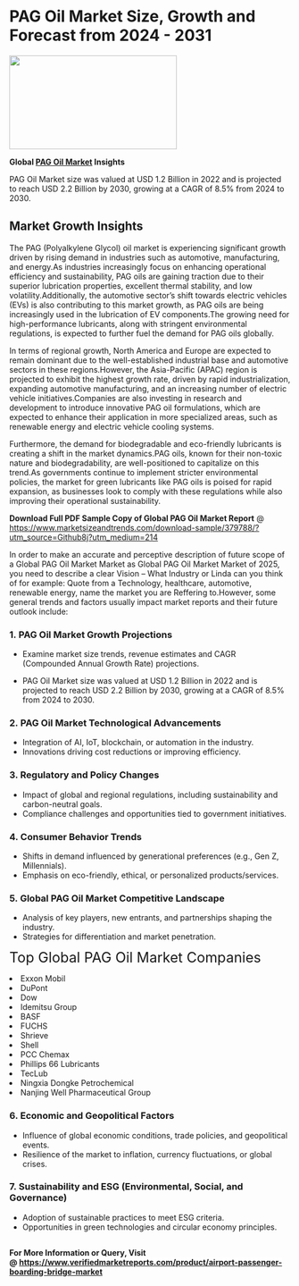 <H1>PAG Oil Market Size, Growth and Forecast from 2024 - 2031</H1><img class="aligncenter size-medium wp-image-584254" src="https://thirdeyenews.in/wp-content/uploads/2024/09/Global-Market-Research-300x168.jpeg" alt="" width="300" height="168" /><p><strong>Global&nbsp;<a href="https://www.marketsizeandtrends.com/download-sample/379788/?utm_source=Github8j?utm_medium=214">PAG Oil Market</a> Insights</strong></p><p>PAG Oil Market size was valued at USD 1.2 Billion in 2022 and is projected to reach USD 2.2 Billion by 2030, growing at a CAGR of 8.5% from 2024 to 2030.</p><p><h2>Market Growth Insights</h2> <p>The PAG (Polyalkylene Glycol) oil market is experiencing significant growth driven by rising demand in industries such as automotive, manufacturing, and energy.As industries increasingly focus on enhancing operational efficiency and sustainability, PAG oils are gaining traction due to their superior lubrication properties, excellent thermal stability, and low volatility.Additionally, the automotive sector’s shift towards electric vehicles (EVs) is also contributing to this market growth, as PAG oils are being increasingly used in the lubrication of EV components.The growing need for high-performance lubricants, along with stringent environmental regulations, is expected to further fuel the demand for PAG oils globally.</p> <p>In terms of regional growth, North America and Europe are expected to remain dominant due to the well-established industrial base and automotive sectors in these regions.However, the Asia-Pacific (APAC) region is projected to exhibit the highest growth rate, driven by rapid industrialization, expanding automotive manufacturing, and an increasing number of electric vehicle initiatives.Companies are also investing in research and development to introduce innovative PAG oil formulations, which are expected to enhance their application in more specialized areas, such as renewable energy and electric vehicle cooling systems.</p> <p>Furthermore, the demand for biodegradable and eco-friendly lubricants is creating a shift in the market dynamics.PAG oils, known for their non-toxic nature and biodegradability, are well-positioned to capitalize on this trend.As governments continue to implement stricter environmental policies, the market for green lubricants like PAG oils is poised for rapid expansion, as businesses look to comply with these regulations while also improving their operational sustainability.</p> <p><span class=""><strong>Download Full PDF Sample Copy of Global PAG Oil Market Report</strong> @ <a href="https://www.marketsizeandtrends.com/download-sample/379788/?utm_source=Github8j?utm_medium=214" target="_blank">https://www.marketsizeandtrends.com/download-sample/379788/?utm_source=Github8j?utm_medium=214</a></span></p><p>In order to make an accurate and perceptive description of future scope of a Global&nbsp;PAG Oil Market Market as Global&nbsp;PAG Oil Market Market of 2025, you need to describe a clear Vision &ndash; What Industry or Linda can you think of for example: Quote from a Technology, healthcare, automotive, renewable energy, name the market you are Reffering to.However, some general trends and factors usually impact market reports and their future outlook include:</p><h3>1.&nbsp;<strong>PAG Oil Market Growth Projections</strong></h3><ul><li>Examine market size trends, revenue estimates and CAGR (Compounded Annual Growth Rate) projections.</li><li><p>PAG Oil Market size was valued at USD 1.2 Billion in 2022 and is projected to reach USD 2.2 Billion by 2030, growing at a CAGR of 8.5% from 2024 to 2030.</p></li></ul><h3>2.&nbsp;<strong>PAG Oil Market Technological Advancements</strong></h3><ul><li>Integration of AI, IoT, blockchain, or automation in the industry.</li><li>Innovations driving cost reductions or improving efficiency.</li></ul><h3>3.&nbsp;<strong>Regulatory and Policy Changes</strong></h3><ul><li>Impact of global and regional regulations, including sustainability and carbon-neutral goals.</li><li>Compliance challenges and opportunities tied to government initiatives.</li></ul><h3>4.&nbsp;<strong>Consumer Behavior Trends</strong></h3><ul><li>Shifts in demand influenced by generational preferences (e.g., Gen Z, Millennials).</li><li>Emphasis on eco-friendly, ethical, or personalized products/services.</li></ul><h3>5.&nbsp;<strong>Global PAG Oil Market Competitive Landscape</strong></h3><ul><li>Analysis of key players, new entrants, and partnerships shaping the industry.</li><li>Strategies for differentiation and market penetration.</li></ul><p data-pm-slice="1 1 []"><span style="color: inherit; font-family: inherit; font-size: 25px;">Top Global PAG Oil Market Companies</span></p><div class="" data-test-id=""><p><li>Exxon Mobil</li><li> DuPont</li><li> Dow</li><li> Idemitsu Group</li><li> BASF</li><li> FUCHS</li><li> Shrieve</li><li> Shell</li><li> PCC Chemax</li><li> Phillips 66 Lubricants</li><li> TecLub</li><li> Ningxia Dongke Petrochemical</li><li> Nanjing Well Pharmaceutical Group</li></p></div><h3>6.&nbsp;<strong>Economic and Geopolitical Factors</strong></h3><ul><li>Influence of global economic conditions, trade policies, and geopolitical events.</li><li>Resilience of the market to inflation, currency fluctuations, or global crises.</li></ul><h3>7.&nbsp;<strong>Sustainability and ESG (Environmental, Social, and Governance)</strong></h3><ul><li>Adoption of sustainable practices to meet ESG criteria.</li><li>Opportunities in green technologies and circular economy principles.</li></ul><h2><strong style="font-size: 14px;">For More Information or Query, Visit @&nbsp;</strong><a style="background-color: #ffffff; font-size: 14px;" href="https://www.marketsizeandtrends.com/report/pag-oil-market/" target="_blank">https://www.verifiedmarketreports.com/product/airport-passenger-boarding-bridge-market</a></h2>